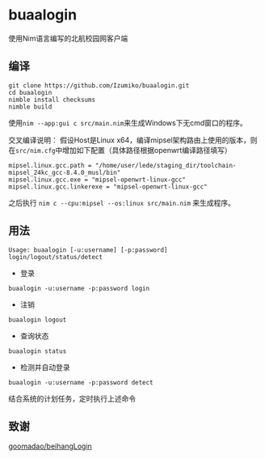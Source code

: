 # buaalogin

使用Nim语言编写的北航校园网客户端

## 编译

```shell
git clone https://github.com/Izumiko/buaalogin.git
cd buaalogin
nimble install checksums
nimble build
```

使用`nim --app:gui c src/main.nim`来生成Windows下无cmd窗口的程序。

交叉编译说明：
假设Host是Linux x64，编译mipsel架构路由上使用的版本，则在`src/nim.cfg`中增加如下配置（具体路径根据openwrt编译路径填写）

```shell
mipsel.linux.gcc.path = "/home/user/lede/staging_dir/toolchain-mipsel_24kc_gcc-8.4.0_musl/bin"
mipsel.linux.gcc.exe = "mipsel-openwrt-linux-gcc"
mipsel.linux.gcc.linkerexe = "mipsel-openwrt-linux-gcc"
```

之后执行 `nim c --cpu:mipsel --os:linux src/main.nim` 来生成程序。

## 用法

```
Usage: buaalogin [-u:username] [-p:password] login/logout/status/detect
```

- 登录

```shell
buaalogin -u:username -p:password login
```

- 注销

```shell
buaalogin logout
```

- 查询状态

```shell
buaalogin status
```

- 检测并自动登录

```shell
buaalogin -u:username -p:password detect
```

结合系统的计划任务，定时执行上述命令

## 致谢

[goomadao/beihangLogin](https://github.com/goomadao/beihangLogin)
